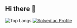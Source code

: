 ## Hi there 👋
![Top Langs](https://github-readme-stats.vercel.app/api/top-langs/?username=azfcwqe123&layout=compact)
[![Solved.ac Profile](http://mazassumnida.wtf/api/v2/generate_badge?boj=azfcwqe123_b)](https://solved.ac/azfcwqe123_b/)
<!--
**azfcwqe123/azfcwqe123** is a ✨ _special_ ✨ repository because its `README.md` (this file) appears on your GitHub profile.

Here are some ideas to get you started:

- 🔭 I’m currently working on ...
- 🌱 I’m currently learning ...
- 👯 I’m looking to collaborate on ...
- 🤔 I’m looking for help with ...
- 💬 Ask me about ...
- 📫 How to reach me: ...
- 😄 Pronouns: ...
- ⚡ Fun fact: ...
-->
